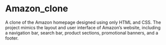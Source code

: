 # Amazon_clone
A clone of the Amazon homepage designed using only HTML and CSS. The project mimics the layout and user interface of Amazon’s website, including a navigation bar, search bar, product sections, promotional banners, and a footer.
